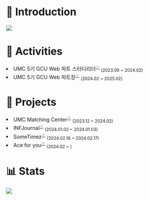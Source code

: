 <h1>📌 Introduction</h1>
<a href="https://xinguoh.notion.site/Junyoung-Oh-01f6a3e9c0c54a7382a7d2e325d884e4?pvs=4"><img src="https://img.shields.io/badge/Portfolio-000000?style=flat-square&logo=Notion&logoColor=white"/></a> 

<h1>🏫 Activities</h1>
<li>UMC 5기 GCU Web 파트 스터디리더<sup><a href="https://www.makeus.in/umc">☞</a></sup> <sub>(2023.09 ~ 2024.02)</sub></li>
<li>UMC 5기 GCU Web 파트장<sup><a href="https://www.makeus.in/umc">☞</a></sup> <sub>(2024.02 ~ 2025.02)</sub></li>

<h1>👊 Projects</h1>
<li>UMC Matching Center<sup><a href="https://github.com/UMC-Matching-Center/U.M.C_Web">☞</a></sup> <sub>(2023.12 ~ 2024.02)</sub></li>
<li>INFJournal<sup><a href="https://github.com/INFJournal/front-end">☞</a></sup> <sub>(2024.01.02 ~ 2024.01.03)</sub></li>
<li>SomeTimez<sup><a href="https://github.com/wagle-wagle-hackathon/front">☞</a></sup> <sub>(2024.02.16 ~ 2024.02.17)</sub></li>
<li>Ace for you<sup><a href="https://github.com/Ace-for-you/FrontApp">☞</a></sup> <sub>(2024.02 ~ )</sub></li>

<h1>📊 Stats</h1>
<img src="https://github-readme-stats.vercel.app/api?username=XinguOh&show_icons=true&theme=dark" />
